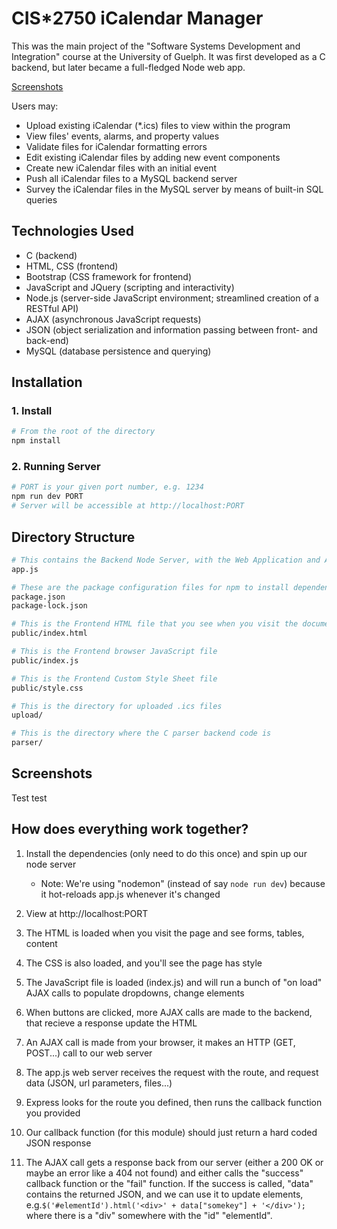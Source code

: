 # CIS\*2750 iCalendar Manager

This was the main project of the "Software Systems Development and Integration" course at the University of Guelph. It was first developed as a C backend, but later became a full-fledged Node web app.

[Screenshots](#screenshots)

Users may:
- Upload existing iCalendar (\*.ics) files to view within the program
- View files' events, alarms, and property values
- Validate files for iCalendar formatting errors
- Edit existing iCalendar files by adding new event components
- Create new iCalendar files with an initial event
- Push all iCalendar files to a MySQL backend server 
- Survey the iCalendar files in the MySQL server by means of built-in SQL queries

## Technologies Used
- C (backend)
- HTML, CSS (frontend)
- Bootstrap (CSS framework for frontend)
- JavaScript and JQuery (scripting and interactivity)
- Node.js (server-side JavaScript environment; streamlined creation of a RESTful API)
- AJAX (asynchronous JavaScript requests)
- JSON (object serialization and information passing between front- and back-end)
- MySQL (database persistence and querying)

## Installation

### 1. Install

```Bash
# From the root of the directory
npm install
```

### 2. Running Server

```Bash
# PORT is your given port number, e.g. 1234
npm run dev PORT
# Server will be accessible at http://localhost:PORT
```

## Directory Structure

```Bash
# This contains the Backend Node Server, with the Web Application and API
app.js

# These are the package configuration files for npm to install dependencies
package.json
package-lock.json

# This is the Frontend HTML file that you see when you visit the document root
public/index.html

# This is the Frontend browser JavaScript file
public/index.js

# This is the Frontend Custom Style Sheet file
public/style.css

# This is the directory for uploaded .ics files
upload/

# This is the directory where the C parser backend code is
parser/
```
## Screenshots
Test test

## How does everything work together?

1. Install the dependencies (only need to do this once) and spin up our node server
    * Note: We're using "nodemon" (instead of say `node run dev`) because it hot-reloads app.js whenever it's changed

2. View at http://localhost:PORT

3. The HTML is loaded when you visit the page and see forms, tables, content

4. The CSS is also loaded, and you'll see the page has style 

5. The JavaScript file is loaded (index.js) and will run a bunch of "on load" AJAX calls to populate dropdowns, change elements

6. When buttons are clicked, more AJAX calls are made to the backend, that recieve a response update the HTML

7. An AJAX call is made from your browser, it makes an HTTP (GET, POST...) call to our web server

8. The app.js web server receives the request with the route, and request data (JSON, url parameters, files...)

9. Express looks for the route you defined, then runs the callback function you provided

10. Our callback function (for this module) should just return a hard coded JSON response

11. The AJAX call gets a response back from our server (either a 200 OK or maybe an error like a 404 not found) and either calls the "success" callback function or the "fail" function. If the success is called, "data" contains the returned JSON, and we can use it to update elements, e.g.`$('#elementId').html('<div>' + data["somekey"] + '</div>');` where there is a "div" somewhere with the "id" "elementId".
